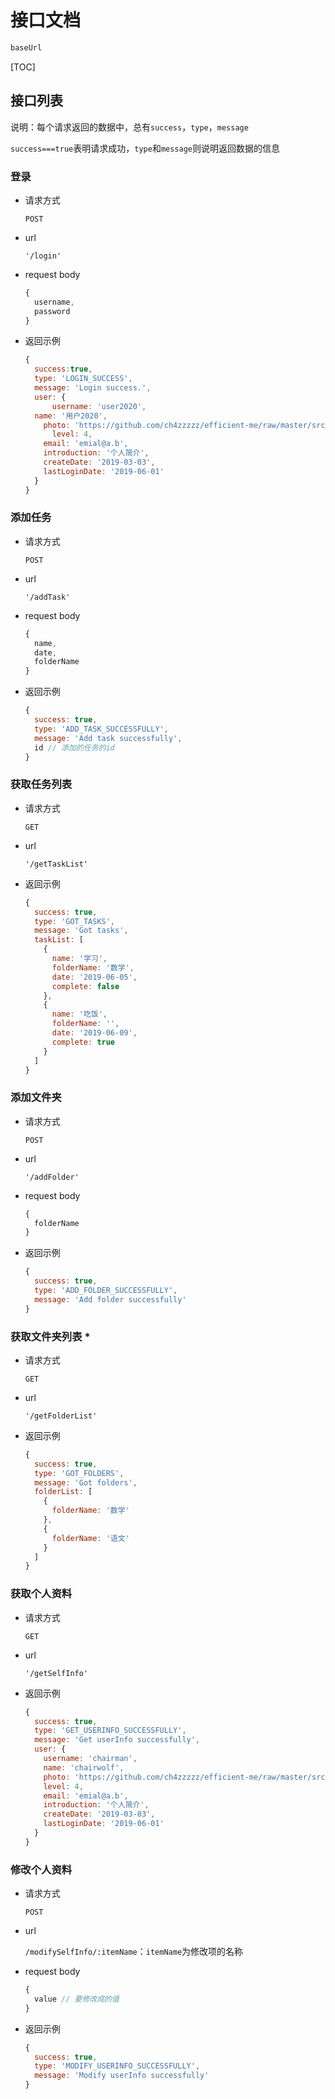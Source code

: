 # 接口文档

```javascript
baseUrl
```

[TOC]

## 接口列表

说明：每个请求返回的数据中，总有`success`，`type`，`message`

`success===true`表明请求成功，`type`和`message`则说明返回数据的信息

### 登录

* 请求方式

  `POST`

* url

  `'/login'`

* request body

  ```javascript
  {
    username,
    password
  }
  ```

* 返回示例

  ```javascript
  {
    success:true,
    type: 'LOGIN_SUCCESS',
    message: 'Login success.',
    user: {
     	username: 'user2020',
  	name: '用户2020',
      photo: 'https://github.com/ch4zzzzz/efficient-me/raw/master/src/assets/img/1.jpg'
     	level: 4,
      email: 'emial@a.b',
      introduction: '个人简介',
      createDate: '2019-03-03',
      lastLoginDate: '2019-06-01'
    }
  }
  ```

### 添加任务

* 请求方式

  `POST`

* url

  `'/addTask'`

* request body

  ```javascript
  {
    name,
    date,
    folderName
  }
  ```

* 返回示例

  ```javascript
  {
    success: true,
    type: 'ADD_TASK_SUCCESSFULLY',
    message: 'Add task successfully',
    id // 添加的任务的id
  }
  ```

### 获取任务列表

* 请求方式

  `GET`

* url

  `'/getTaskList'`

* 返回示例

  ```javascript
  {
    success: true,
    type: 'GOT_TASKS',
    message: 'Got tasks',
    taskList: [
      {
        name: '学习',
        folderName: '数学',
        date: '2019-06-05',
        complete: false
      },
      {
        name: '吃饭',
        folderName: '',
        date: '2019-06-09',
        complete: true
      }
    ]
  }
  ```

### 添加文件夹

* 请求方式

  `POST`

* url

  `'/addFolder'`

* request body

  ```javascript
  {
    folderName
  }
  ```

* 返回示例

  ```javascript
  {
    success: true,
    type: 'ADD_FOLDER_SUCCESSFULLY',
    message: 'Add folder successfully'
  }
  ```

  

### 获取文件夹列表 * 

* 请求方式

  `GET`

* url

  `'/getFolderList'`

* 返回示例

  ```javascript
  {
    success: true,
    type: 'GOT_FOLDERS',
    message: 'Got folders',
    folderList: [
      {
        folderName: '数学'
      },
      {
        folderName: '语文'
      }
    ]
  }
  ```

### 获取个人资料

* 请求方式

  `GET`

* url

  `'/getSelfInfo'`

* 返回示例

  ```javascript
  {
    success: true,
    type: 'GET_USERINFO_SUCCESSFULLY',
    message: 'Get userInfo successfully',
    user: {
      username: 'chairman',
      name: 'chairwolf',
      photo: 'https://github.com/ch4zzzzz/efficient-me/raw/master/src/assets/img/1.jpg',
      level: 4,
      email: 'emial@a.b',
      introduction: '个人简介',
      createDate: '2019-03-03',
      lastLoginDate: '2019-06-01'
    }
  }
  ```

### 修改个人资料

* 请求方式

  `POST`

* url

  `/modifySelfInfo/:itemName`：`itemName`为修改项的名称

* request body

  ```javascript
  {
    value // 要修改成的值
  }
  ```

* 返回示例

  ```javascript
  {
    success: true,
    type: 'MODIFY_USERINFO_SUCCESSFULLY',
    message: 'Modify userInfo successfully'
  }
  ```

  